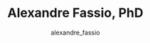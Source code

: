 ---
# this is autogenerated: do not edit
title: Alexandre Fassio, PhD
author: alexandre_fassio
layout: author-bio
jobtitle: Postdoctoral Researcher
bio: IFSC/USP
type: alumn
excerpt: "Visiting [CAPES Scholar](https://www.iie.org/Programs/CAPES), 2018-2019. Alexandre was a visiting scholar from the Federal University of Minas Gerais, Brazil. H"
header:
  teaser: /assets/images/people/bio-fassio.jpg
papers: 
---